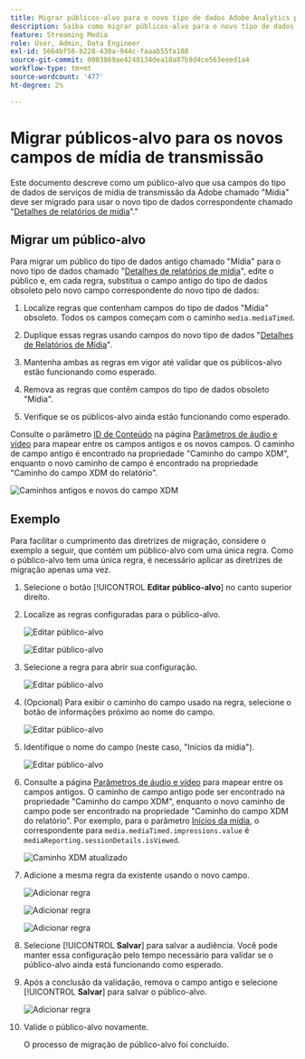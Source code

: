 ```yaml
---
title: Migrar públicos-alvo para o novo tipo de dados Adobe Analytics para mídia de streaming
description: Saiba como migrar públicos-alvo para o novo tipo de dados Adobe Analytics para mídia de streaming
feature: Streaming Media
role: User, Admin, Data Engineer
exl-id: 5664bf56-b228-430a-944c-faaab55fa108
source-git-commit: 0083869ae4248134dea18a87b9d4ce563eeed1a4
workflow-type: tm+mt
source-wordcount: '477'
ht-degree: 2%

---
```


# Migrar públicos-alvo para os novos campos de mídia de transmissão

Este documento descreve como um público-alvo que usa campos do tipo de dados de serviços de mídia de transmissão da Adobe chamado &quot;Mídia&quot; deve ser migrado para usar o novo tipo de dados correspondente chamado &quot;[Detalhes de relatórios de mídia](https://experienceleague.adobe.com/en/docs/experience-platform/xdm/data-types/media-reporting-details)&quot;.&quot;

## Migrar um público-alvo

Para migrar um público do tipo de dados antigo chamado &quot;Mídia&quot; para o novo tipo de dados chamado &quot;[Detalhes de relatórios de mídia](https://experienceleague.adobe.com/en/docs/experience-platform/xdm/data-types/media-reporting-details)&quot;, edite o público e, em cada regra, substitua o campo antigo do tipo de dados obsoleto pelo novo campo correspondente do novo tipo de dados:

1. Localize regras que contenham campos do tipo de dados &quot;Mídia&quot; obsoleto. Todos os campos começam com o caminho `media.mediaTimed`.

1. Duplique essas regras usando campos do novo tipo de dados &quot;[Detalhes de Relatórios de Mídia](https://experienceleague.adobe.com/en/docs/experience-platform/xdm/data-types/media-reporting-details)&quot;.

1. Mantenha ambas as regras em vigor até validar que os públicos-alvo estão funcionando como esperado.

1. Remova as regras que contêm campos do tipo de dados obsoleto &quot;Mídia&quot;.

1. Verifique se os públicos-alvo ainda estão funcionando como esperado.

Consulte o parâmetro [ID de Conteúdo](https://experienceleague.adobe.com/en/docs/media-analytics/using/implementation/variables/audio-video-parameters#content-id) na página [Parâmetros de áudio e vídeo](https://experienceleague.adobe.com/pt-br/docs/media-analytics/using/implementation/variables/audio-video-parameters) para mapear entre os campos antigos e os novos campos. O caminho de campo antigo é encontrado na propriedade &quot;Caminho do campo XDM&quot;, enquanto o novo caminho de campo é encontrado na propriedade &quot;Caminho do campo XDM do relatório&quot;.

![Caminhos antigos e novos do campo XDM](assets/field-paths-updated.jpeg)

## Exemplo

Para facilitar o cumprimento das diretrizes de migração, considere o exemplo a seguir, que contém um público-alvo com uma única regra. Como o público-alvo tem uma única regra, é necessário aplicar as diretrizes de migração apenas uma vez.

1. Selecione o botão [!UICONTROL **Editar público-alvo**] no canto superior direito.

1. Localize as regras configuradas para o público-alvo.

   ![Editar público-alvo](assets/audience-edit.jpeg)

   ![Editar público-alvo](assets/audience-edit2.jpeg)

1. Selecione a regra para abrir sua configuração.

   ![Editar público-alvo](assets/audience-edit3.jpeg)

1. (Opcional) Para exibir o caminho do campo usado na regra, selecione o botão de informações próximo ao nome do campo.

   ![Editar público-alvo](assets/audience-edit4.jpeg)

1. Identifique o nome do campo (neste caso, &quot;Inícios da mídia&quot;).

   ![Editar público-alvo](assets/audience-edit5.jpeg)

1. Consulte a página [Parâmetros de áudio e vídeo](https://experienceleague.adobe.com/pt-br/docs/media-analytics/using/implementation/variables/audio-video-parameters) para mapear entre os campos antigos. O caminho de campo antigo pode ser encontrado na propriedade &quot;Caminho do campo XDM&quot;, enquanto o novo caminho de campo pode ser encontrado na propriedade &quot;Caminho do campo XDM do relatório&quot;. Por exemplo, para o parâmetro [Inícios da mídia](https://experienceleague.adobe.com/en/docs/media-analytics/using/implementation/variables/audio-video-parameters#media-starts), o correspondente para `media.mediaTimed.impressions.value` é `mediaReporting.sessionDetails.isViewed`.

   ![Caminho XDM atualizado](assets/updated-xdm-path.jpeg)

1. Adicione a mesma regra da existente usando o novo campo.

   ![Adicionar regra](assets/add-rule.jpeg)

   ![Adicionar regra](assets/add-rule2.jpeg)

   ![Adicionar regra](assets/add-rule3.jpeg)

1. Selecione [!UICONTROL **Salvar**] para salvar a audiência. Você pode manter essa configuração pelo tempo necessário para validar se o público-alvo ainda está funcionando como esperado.

1. Após a conclusão da validação, remova o campo antigo e selecione [!UICONTROL **Salvar**] para salvar o público-alvo.

   ![Adicionar regra](assets/add-rule4.jpeg)

1. Valide o público-alvo novamente.

   O processo de migração de público-alvo foi concluído.
